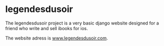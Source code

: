 # legendesdusoir

The legendesdusoir project is a very basic django website designed for a friend who write and sell ibooks for ios.

The website adress is www.legendesdusoir.com.
